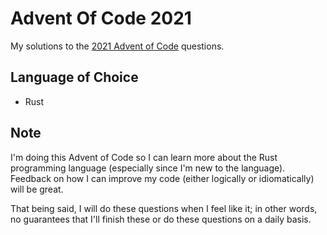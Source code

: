 # Advent Of Code 2021
My solutions to the [2021 Advent of Code](https://adventofcode.com/2021) questions.

## Language of Choice
- Rust

## Note
I'm doing this Advent of Code so I can learn more about the Rust programming language (especially since I'm new to the language). Feedback on how I can improve my code (either logically or idiomatically) will be great.

That being said, I will do these questions when I feel like it; in other words, no guarantees that I'll finish these or do these questions on a daily basis.
